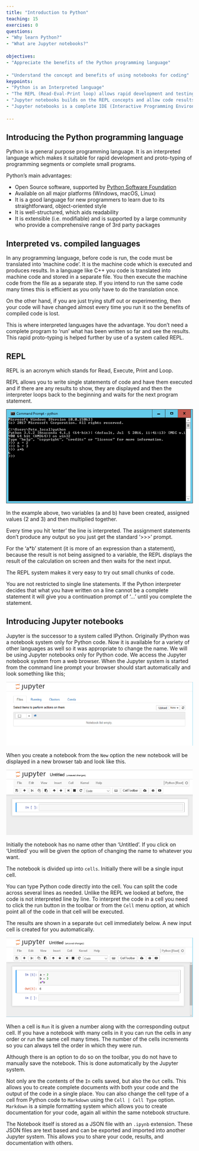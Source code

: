 ```yaml
---
title: "Introduction to Python"
teaching: 15
exercises: 0
questions:
- "Why learn Python?"
- "What are Jupyter notebooks?"

objectives:
- "Appreciate the benefits of the Python programming language"

- "Understand the concept and benefits of using notebooks for coding"
keypoints:
- "Python is an Interpreted language"
- "The REPL (Read-Eval-Print loop) allows rapid development and testing of code segments"
- "Jupyter notebooks builds on the REPL concepts and allow code results and documentation to be maintained together and shared"
- "Jupyter notebooks is a complete IDE (Interactive Programming Environment) "

---
```


## Introducing the Python programming language

Python is a general purpose programming language. It is an interpreted language which makes it suitable for rapid development and proto-typing of programming segments or complete small programs.

Python’s main advantages:

* Open Source software, supported by [Python Software Foundation](https://www.python.org/psf/)
* Available on all major platforms (Windows, macOS, Linux)
* It is a good language for new programmers to learn due to its straightforward, object-oriented style
* It is well-structured, which aids readability
* It is extensible (i.e. modifiable) and is supported by a large community who provide a comprehensive range of 3rd party packages 

## Interpreted vs. compiled languages

In any programming language, before code is run, the code must be translated into ‘machine code’. It is the machine code which is executed and produces results. In a language like C++ you code is translated into machine code and stored in a separate file. You then execute the machine code from the file as a separate step. If you intend to run the same code many times this is efficient as you only have to do the translation once.

On the other hand, if you are just trying stuff out or experimenting, then your code will have changed almost every time you run it so the benefits of compiled code is lost.

This is where interpreted languages have the advantage. You don’t need a complete program to ‘run’ what has been written so far and see the results.  This rapid proto-typing is helped further by use of a system called REPL.

## REPL

REPL is an acronym which stands for Read, Execute, Print and Loop. 

REPL allows you to write single statements of code and have them executed and if there are any results to show, they are displayed and then the interpreter loops back to the beginning and waits for the next program statement.

![Python_Repl](../fig/Python_repl_3.png)

In the example above, two variables (a and b) have been created, assigned values (2 and 3) and then multiplied together.  

Every time you hit ‘enter’ the line is interpreted. The assignment statements don’t produce any output so you just get the standard ‘>>>’ prompt. 

For the ‘a*b’ statement (it is more of an expression than a statement), because the result is not being assigned to a variable, the REPL displays the result of the calculation on screen and then waits for the next input.

The REPL system makes it very easy to try out small chunks of code.

You are not restricted to single line statements. If the Python interpreter decides that what you have written on a line cannot be a complete statement it will give you a continuation prompt of ‘…’ until you complete the statement.


## Introducing Jupyter notebooks

Jupyter is the successor to a system called IPython.  Originally IPython was a notebook system only for Python code. Now it is available for a variety of other languages as well so it was appropriate to change the name. We will be using Jupyter notebooks only for Python code.
We access the Jupyter notebook system from a web browser.  When the Jupyter system is started from the command line prompt your browser should start automatically and look something like this;

![Jupyter_notebook_list](../fig/Python_jupyter_6.png)

When you create a notebook from the `New` option the new notebook will be displayed in a new browser tab and look like this.

![Jupyter_notebook](../fig/Python_jupyter_7.png)

Initially the notebook has no name other than ‘Untitled’. If you click on ‘Untitled’ you will be given the option of changing the name to whatever you want.

The notebook is divided up into `cells`. Initially there will be a single input cell.

You can type Python code directly into the cell. You can split the code across several lines as needed. Unlike the REPL we looked at before, the code is not interpreted line by line. To interpret the code in a cell you need to click the run button in the toolbar or from the `Cell` menu option, at which point all of the code in that cell will be executed. 

The results are shown in a separate `Out` cell immediately below. A new input cell is created for you automatically.

![Jupyter_notebook_cell](../fig/Python_jupyter_8.png)

When a cell is `Run` it is given a number along with the corresponding output cell.  If you have a notebook with many cells in it you can run the cells in any order or run the same cell many times. The number of the cells increments so you can always tell the order in which they were run.

Although there is an option to do so on the toolbar, you do not have to manually save the notebook. This is done automatically by the Jupyter system.

Not only are the contents of the `In` cells saved, but also the `Out` cells.  This allows you to create complete documents with both your code and the output of the code in a single place.  You can also change the cell type of a cell from Python code to  `Markdown` using the `Cell | Cell Type` option. `Markdown` is a simple formatting system which allows you to create documentation for your code, again all within the same notebook structure.

The Notebook itself is stored as a JSON file with an `.ipynb` extension. These JSON files are text based and can be exported  and imported into another Jupyter system. This allows you to share your code, results, and documentation with others.


